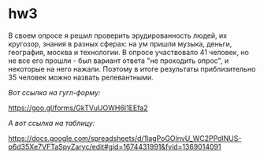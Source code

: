 # hw3

В своем опросе я решил проверить эрудированность людей, их кругозор, знания в разных сферах: на ум пришли музыка, деньги, география, москва и технологии. В опросе участвовало 41 человек, но не все его прошли - был вариант ответа "не проходить опрос", и некоторые на него нажали. Поэтому в итоге результаты приблизительно 35 человек можно назвать релевантными.

*Вот ссылка на гугл-форму:*

https://goo.gl/forms/GkTVuUOWH6I1EEfa2

*А вот ссылка на таблицу:*

https://docs.google.com/spreadsheets/d/1lagPoGOlnvU_WC2PPdlNUS-p6d35Xe7VFTaSpyZaryc/edit#gid=1674431991&fvid=1369014091
